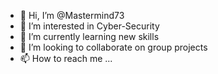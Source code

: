 - 👋 Hi, I’m @Mastermind73
- 👀 I’m interested in Cyber-Security
- 🌱 I’m currently learning new skills
- 💞️ I’m looking to collaborate on group projects
- 📫 How to reach me ...

<!---
Mastermind73/Mastermind73 is a ✨ special ✨ repository because its `README.md` (this file) appears on your GitHub profile.
You can click the Preview link to take a look at your changes.
--->
